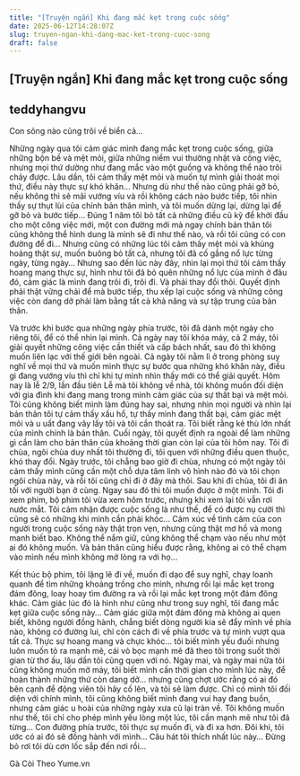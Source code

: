 ```yaml
---
title: "[Truyện ngắn] Khi đang mắc kẹt trong cuộc sống"
date: 2025-06-12T14:28:07Z
slug: truyen-ngan-khi-dang-mac-ket-trong-cuoc-song
draft: false
---
```


## [Truyện ngắn] Khi đang mắc kẹt trong cuộc sống

## teddyhangvu

Con sông nào cũng trôi về biển cả…

Những ngày qua tôi cảm giác mình đang mắc kẹt trong cuộc sống, giữa những bộn bề và mệt mỏi, giữa những niềm vui thường nhật và công việc, nhưng mọi thứ dường như đang mắc vào một guồng và không thể nào trôi chảy được. Lâu dần, tôi cảm thấy mệt mỏi và muốn tự mình giải thoát mọi thứ, điều này thực sự khó khăn… Nhưng dù như thế nào cũng phải gỡ bỏ, nếu không thì sẽ mãi vướng víu và rồi không cách nào bước tiếp, tôi nhìn thấy sự thụt lùi của chính bản thân mình, và tôi muốn dừng lại, dừng lại để gỡ bỏ và bước tiếp…
Đúng 1 năm tôi bỏ tất cả những điều cũ kỹ để khởi đầu cho một công việc mới, một con đường mới mà ngay chính bản thân tôi cũng không thể hình dung là mình sẽ đi như thế nào, và rồi tôi cũng có con đường để đi… Nhưng cũng có những lúc tôi cảm thấy mệt mỏi và khủng hoảng thật sự, muốn buông bỏ tất cả, nhưng tôi đã cố gắng nổ lực từng ngày, từng ngày… Nhưng sao đến lúc này đây, nhìn lại mọi thứ tôi cảm thấy hoang mang thực sự, hình như tôi đã bỏ quên những nổ lực của mình ở đâu đó, cảm giác là mình đang trôi đi, trôi đi. Và phải thay đổi thôi. Quyết định phải thật vững chải để mà bước tiếp, thu xếp lại cuộc sống và những công việc còn dang dở phải làm bằng tất cả khả năng và sự tập trung của bản thân.
 
Và trước khi bước qua những ngày phía trước, tôi đã dành một ngày cho riêng tôi, để có thể nhìn lại mình.
Cả ngày nay tôi khóa máy, cả 2 máy, tôi giải quyết những công việc cần thiết và cấp bách nhất, sau đó thì không muốn liên lạc với thế giới bên ngoài. Cả ngày tôi nằm lì ở trong phòng suy nghĩ về mọi thứ và muốn mình thực sự bước qua những khó khăn này, điều gì đang vướng víu thì chỉ khi tự mình nhìn thấy mới có thể giải quyết. Hôm nay là lễ 2/9, lần đầu tiên Lễ mà tôi không về nhà, tôi không muốn đối diện với gia đình khi đang mang trong mình cảm giác của sự thất bại và mệt mỏi. Tôi cũng không biết mình làm đúng hay sai, nhưng nhìn mọi người và nhìn lại bản thân tôi tự cảm thấy xấu hổ, tự thấy mình đang thất bại, cảm giác mệt mỏi và u uất đang vây lấy tôi và tôi cần thoát ra. Tôi biết rằng kẻ thù lớn nhất của mình chính là bản thân.
Cuối ngày, tôi quyết định ra ngoài để làm những gì cần làm cho bản thân của khoảng thời gian còn lại của tôi hôm nay.
Tôi đi chùa, ngôi chùa duy nhất tôi thường đi, tôi quen với những điều quen thuộc, khó thay đổi. Ngày trước, tôi chẳng bao giờ đi chùa, nhưng có một ngày tôi cảm thấy mình cũng cần một chỗ dựa tâm linh vô hình nào đó và tôi chọn ngôi chùa này, và rồi tôi cũng chỉ đi ở đây mà thôi.
Sau khi đi chùa, tôi đi ăn tối với người bạn ở cùng. Ngay sau đó thì tôi muốn được ở một mình. Tôi đi xem phim, bộ phim tôi vừa xem hôm trước, nhưng khi xem lại tôi vẫn rơi nước mắt. Tôi cảm nhận được cuộc sống là như thế, để có được nụ cười thì cũng sẽ có những khi mình cần phải khóc… Cảm xúc về tình cảm của con người trong cuộc sống này thật trọn vẹn, nhưng cũng thật mơ hồ và mong manh biết bao. Không thể nắm giữ, cũng không thể chạm vào nếu như một ai đó không muốn. Và bản thân cũng hiểu được rằng, không ai có thể chạm vào mình nếu mình không mở lòng ra với họ…
 
Kết thúc bộ phim, tôi lặng lẽ đi về, muốn đi dạo để suy nghĩ, chạy loanh quanh để tìm những khoảng trống cho mình, nhưng rồi lại mắc kẹt trong đám đông, loay hoay tìm đường ra và rồi lại mắc kẹt trong một đám đông khác. Cảm giác lúc đó là hình như cũng như trong suy nghĩ, tôi đang mắc kẹt giữa cuộc sống này… Cảm giác giữa một đám đông mà không ai quen biết, không người đồng hành, chẳng biết dòng người kia sẽ đẩy mình về phía nào, không có đường lui, chỉ còn cách đi về phía trước và tự mình vượt qua tất cả.
Thực sự hoang mang và chực khóc… tôi biết mình yếu đuối nhưng luôn muốn tỏ ra mạnh mẽ, cái vỏ bọc mạnh mẽ đã theo tôi trong suốt thời gian từ thơ ấu, lâu dần tôi cũng quen với nó.
Ngày mai, và ngày mai nữa tôi cũng không muốn mở máy, tôi biết mình cần thời gian cho mình lúc này, để hoàn thành những thứ còn dang dở… nhưng cũng chợt ước rằng có ai đó bên cạnh để động viên tôi hãy cố lên, và tôi sẽ làm được.
Chỉ có mình tôi đối diện với chính mình, tôi cũng không biết mình đang vui hay đang buồn, nhưng cảm giác u hoài của những ngày xưa cũ lại tràn về. Tôi không muốn như thế, tôi chỉ cho phép mình yếu lòng một lúc, tôi cần mạnh mẽ như tôi đã từng…
Con đường phía trước, tôi thực sự muốn đi, và đi xa hơn. Đôi khi, tôi ước có ai đó sẽ đồng hành với mình…
Câu hát tôi thích nhất lúc này… Đừng bỏ rơi tôi dù cơn lốc sắp đến nơi rồi…
 
Gà Còi
Theo Yume.vn